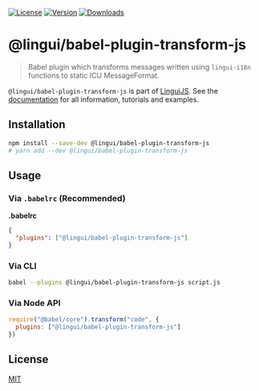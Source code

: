 [![License][Badge-License]][License]
[![Version][Badge-Version]][Package]
[![Downloads][Badge-Downloads]][Package]

# @lingui/babel-plugin-transform-js

> Babel plugin which transforms messages written using `lingui-i18n` functions to static ICU MessageFormat.

`@lingui/babel-plugin-transform-js` is part of [LinguiJS][LinguiJS]. See the [documentation][Documentation] for all information, tutorials and examples.

## Installation

```sh
npm install --save-dev @lingui/babel-plugin-transform-js
# yarn add --dev @lingui/babel-plugin-transform-js
```

## Usage

### Via `.babelrc` (Recommended)

**.babelrc**

```json
{
  "plugins": ["@lingui/babel-plugin-transform-js"]
}
```

### Via CLI

```sh
babel --plugins @lingui/babel-plugin-transform-js script.js
```

### Via Node API

```js
require("@babel/core").transform("code", {
  plugins: ["@lingui/babel-plugin-transform-js"]
})
```

## License

[MIT][License]

[License]: https://github.com/lingui/js-lingui/blob/master/LICENSE
[LinguiJS]: https://github.com/lingui/js-lingui
[Documentation]: https://lingui.js.org/
[Package]: https://www.npmjs.com/package/@lingui/babel-plugin-transform-js
[Badge-Downloads]: https://img.shields.io/npm/dw/@lingui/babel-plugin-transform-js.svg
[Badge-Version]: https://img.shields.io/npm/v/@lingui/babel-plugin-transform-js.svg 
[Badge-License]: https://img.shields.io/npm/l/@lingui/babel-plugin-transform-js.svg
